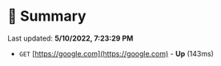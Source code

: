 # 📖 Summary
Last updated: **5/10/2022, 7:23:29 PM**

- `GET` [https://google.com](https://google.com) - **Up** (143ms)
